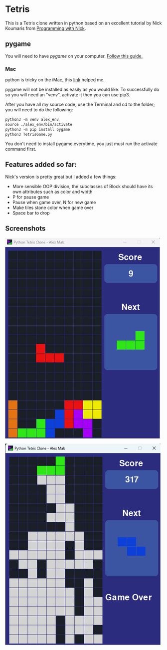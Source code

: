 # Tetris

This is a Tetris clone written in python based on an excellent tutorial by Nick Koumaris from [Programming with Nick](https://github.com/educ8s/Python-Tetris-Game-Pygame).

## pygame
You will need to have *pygame* on your computer. [Follow this guide.](https://www.pygame.org/wiki/GettingStarted)


### Mac
python is tricky on the iMac, this [link](https://hackernoon.com/fixing-the-externally-managed-environment-error-when-using-pip-a-quick-guide) helped me.

pygame will not be installed as easily as you would like. To successfully do so you will need an "venv", activate it then you can use pip3.

After you have all my source code, use the Terminal and cd to the folder; you will need to do the following:

```
python3 -m venv alex_env
source ./alex_env/bin/activate
python3 -m pip install pygame
python3 TetrisGame.py
```
You don't need to install pygame everytime, you just must run the activate command first.


## Features added so far: 
Nick's version is pretty great but I added a few things:
- More sensible OOP division, the subclasses of Block should have its own attributes such as color and width
- P for pause game
- Pause when game over, N for new game
- Make tiles stone color when game over
- Space bar to drop

## Screenshots


![screenshot](https://github.com/alexcmak/tetris/blob/main/screenshot1.png)

![screenshot](https://github.com/alexcmak/tetris/blob/main/screenshot2.png)
